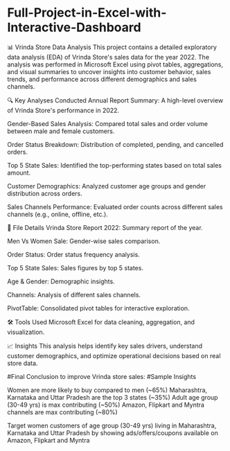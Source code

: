 # Full-Project-in-Excel-with-Interactive-Dashboard

📊 Vrinda Store Data Analysis
This project contains a detailed exploratory data analysis (EDA) of Vrinda Store's sales data for the year 2022. The analysis was performed in Microsoft Excel using pivot tables, aggregations, and visual summaries to uncover insights into customer behavior, sales trends, and performance across different demographics and sales channels.

🔍 Key Analyses Conducted
Annual Report Summary: A high-level overview of Vrinda Store's performance in 2022.

Gender-Based Sales Analysis: Compared total sales and order volume between male and female customers.

Order Status Breakdown: Distribution of completed, pending, and cancelled orders.

Top 5 State Sales: Identified the top-performing states based on total sales amount.

Customer Demographics: Analyzed customer age groups and gender distribution across orders.

Sales Channels Performance: Evaluated order counts across different sales channels (e.g., online, offline, etc.).

📁 File Details
Vrinda Store Report 2022: Summary report of the year.

Men Vs Women Sale: Gender-wise sales comparison.

Order Status: Order status frequency analysis.

Top 5 State Sales: Sales figures by top 5 states.

Age & Gender: Demographic insights.

Channels: Analysis of different sales channels.

PivotTable: Consolidated pivot tables for interactive exploration.

🛠 Tools Used
Microsoft Excel for data cleaning, aggregation, and visualization.

📈 Insights
This analysis helps identify key sales drivers, understand customer demographics, and optimize operational decisions based on real store data.

#Final Conclusion to improve Vrinda store sales:
#Sample Insights

Women are more likely to buy compared to men (~65%)
Maharashtra, Karnataka and Uttar Pradesh are the top 3 states (~35%)
Adult age group (30-49 yrs) is max contributing (~50%)
Amazon, Flipkart and Myntra channels are max contributing (~80%)


Target women customers of age group (30-49 yrs) living in
Maharashtra, Karnataka and Uttar Pradesh by showing
ads/offers/coupons available on Amazon, Flipkart and Myntra

